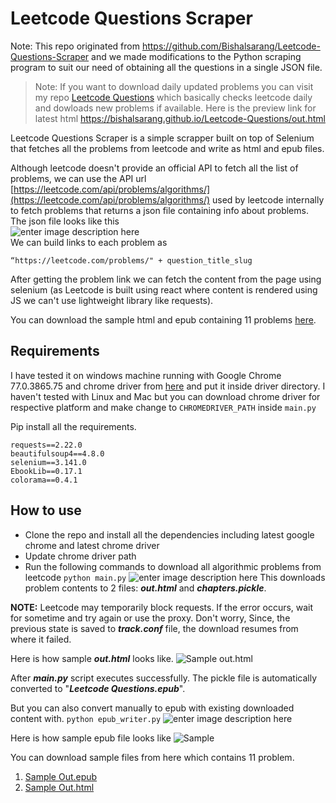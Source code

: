 # Leetcode Questions Scraper

Note: This repo originated from https://github.com/Bishalsarang/Leetcode-Questions-Scraper and we made modifications to the Python scraping program to suit our need of obtaining all the questions in a single JSON file.

> Note: If you want to download daily updated problems you can visit my repo [Leetcode Questions](https://github.com/Bishalsarang/Leetcode-Questions) which basically checks leetcode daily and dowloads new problems if available. Here is the preview link for latest html https://bishalsarang.github.io/Leetcode-Questions/out.html


Leetcode Questions Scraper is a simple scrapper built on top of Selenium that fetches all the problems from leetcode and write as html and epub files.

Although leetcode doesn't provide an official API to fetch all the list of problems, we can use the API url  [https://leetcode.com/api/problems/algorithms/](https://leetcode.com/api/problems/algorithms/) used by leetcode internally to fetch problems that returns a json file containing info about problems.
The json file looks like this <br>
![enter image description here](https://qph.fs.quoracdn.net/main-qimg-4ddf7b592d1a47df4385ffc714c215b7)<br>
We can build links to each problem as 

    “https://leetcode.com/problems/" + question_title_slug
After getting the problem link we can fetch the content from the page using selenium (as Leetcode is built using react where content is rendered using JS we can't use lightweight library like requests).

You can download the sample html and epub containing 11  problems [here](https://github.com/Bishalsarang/Leetcode-Questions-Scrapper/tree/master/assets/sample%20output%20files).

## Requirements
	
I have tested it on windows machine running with Google Chrome 77.0.3865.75 and chrome driver from [here](https://chromedriver.storage.googleapis.com/index.html?path=77.0.3865.40/) and put it inside driver directory.
I haven't tested with Linux and Mac but you can download chrome driver for respective platform and make change to `CHROMEDRIVER_PATH`   inside `main.py`

Pip install all the requirements.

    requests==2.22.0
    beautifulsoup4==4.8.0
    selenium==3.141.0
    EbookLib==0.17.1
    colorama==0.4.1

    
## How to use
 - Clone the repo and install all the dependencies including latest google chrome and latest chrome driver
 - Update chrome driver path 
 - Run the following commands to download all algorithmic problems from leetcode
 `python main.py`
 ![enter image description here](https://raw.githubusercontent.com/Bishalsarang/Leetcode-Questions-Scrapper/master/assets/screenshots/main.PNG)
 This downloads problem contents to 2 files: *****out.html***** and ***chapters.pickle***.

 **NOTE:** Leetcode may temporarily block requests. If the error occurs, wait for sometime and try again or use the proxy. Don't worry, Since, the previous state is saved to ***track.conf*** file, the download resumes from where it failed.
 
 Here is how sample ***out.html*** looks like.
 ![Sample out.html](https://raw.githubusercontent.com/Bishalsarang/Leetcode-Questions-Scrapper/master/assets/screenshots/sample_out_html.PNG)
 
 After ***main.py*** script executes successfully. The pickle file is automatically converted to "***Leetcode Questions.epub***". 
 
 But you can also convert manually to epub with existing downloaded content with.
 `python epub_writer.py`
 ![enter image description here](https://raw.githubusercontent.com/Bishalsarang/Leetcode-Questions-Scrapper/master/assets/screenshots/epub_writer.PNG)
 
 Here is how sample epub file looks like
![Sample](https://raw.githubusercontent.com/Bishalsarang/Leetcode-Questions-Scrapper/master/assets/screenshots/sample_out_epub.PNG)

You can download sample files from here which contains 11 problem.
1. [Sample Out.epub](https://github.com/Bishalsarang/Leetcode-Questions-Scrapper/blob/master/assets/sample%20output%20files/out.epub)
2. [Sample Out.html](https://htmlpreview.github.io/?https://github.com/Bishalsarang/Leetcode-Questions-Scraper/blob/master/assets/sample%20output%20files/out.html)

